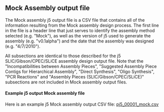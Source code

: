 ## Mock Assembly output file

The Mock assembly j5 output file is a CSV file that contains all of the information resulting from the Mock assembly design process. The first line in the file is a header line that just serves to identify the assembly method selected (e.g. "Mock"), as well as the version of j5 used to generate the assembly (e.g. "v0.1alpha") and the date that the assembly was designed (e.g. "4/7/2010").

All subsections are identical to those described for the j5 SLIC/Gibson/CPEC/SLiCE assembly design output file. Note that the "Incompatibilities between Assembly Pieces", "Suggested Assembly Piece Contigs for Hierarchical Assembly", "Direct Synthesis", "Oligo Synthesis", "PCR Reactions" and "Assembly Pieces (SLIC/Gibson/CPEC/SLiCE)" subsections are not included in Mock assembly output files. 

#### Example j5 output Mock assembly file

Here is an example j5 Mock assembly output CSV file: [pj5_00001_mock.csv](http://j5.jbei.org/j5manual/attachments/pj5_00001_mock.csv)


     	   	      
			